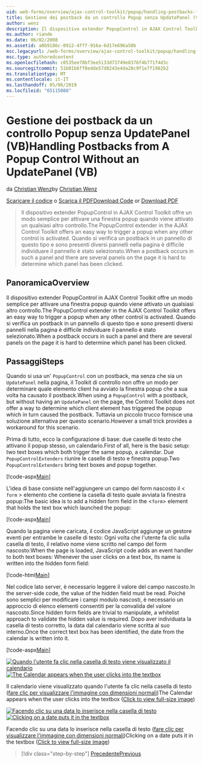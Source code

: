 ```yaml
---
uid: web-forms/overview/ajax-control-toolkit/popup/handling-postbacks-from-a-popup-control-without-an-updatepanel-vb
title: Gestione dei postback da un controllo Popup senza UpdatePanel (VB) | Microsoft Docs
author: wenz
description: Il dispositivo extender PopupControl in AJAX Control Toolkit offre un modo semplice per attivare una finestra popup quando viene attivato un qualsiasi altro controllo. Quando si verifica un postback in unità di streaming...
ms.author: riande
ms.date: 06/02/2008
ms.assetid: a0b9186c-0912-4fff-916a-6d17e696a50b
msc.legacyurl: /web-forms/overview/ajax-control-toolkit/popup/handling-postbacks-from-a-popup-control-without-an-updatepanel-vb
msc.type: authoredcontent
ms.openlocfilehash: c0535ee78bf3ee5133d73749e8376f4b771f4d3c
ms.sourcegitcommit: 51b01b6ff8edde57d8243e4da28c9f1e7f1962b2
ms.translationtype: MT
ms.contentlocale: it-IT
ms.lasthandoff: 05/06/2019
ms.locfileid: "65115088"
---
```

# <a name="handling-postbacks-from-a-popup-control-without-an-updatepanel-vb"></a><span data-ttu-id="d2d84-104">Gestione dei postback da un controllo Popup senza UpdatePanel (VB)</span><span class="sxs-lookup"><span data-stu-id="d2d84-104">Handling Postbacks from A Popup Control Without an UpdatePanel (VB)</span></span>

<span data-ttu-id="d2d84-105">da [Christian Wenz](https://github.com/wenz)</span><span class="sxs-lookup"><span data-stu-id="d2d84-105">by [Christian Wenz](https://github.com/wenz)</span></span>

<span data-ttu-id="d2d84-106">[Scaricare il codice](http://download.microsoft.com/download/9/3/f/93f8daea-bebd-4821-833b-95205389c7d0/PopupControl3.vb.zip) o [Scarica il PDF](http://download.microsoft.com/download/2/d/c/2dc10e34-6983-41d4-9c08-f78f5387d32b/popupcontrol3VB.pdf)</span><span class="sxs-lookup"><span data-stu-id="d2d84-106">[Download Code](http://download.microsoft.com/download/9/3/f/93f8daea-bebd-4821-833b-95205389c7d0/PopupControl3.vb.zip) or [Download PDF](http://download.microsoft.com/download/2/d/c/2dc10e34-6983-41d4-9c08-f78f5387d32b/popupcontrol3VB.pdf)</span></span>

> <span data-ttu-id="d2d84-107">Il dispositivo extender PopupControl in AJAX Control Toolkit offre un modo semplice per attivare una finestra popup quando viene attivato un qualsiasi altro controllo.</span><span class="sxs-lookup"><span data-stu-id="d2d84-107">The PopupControl extender in the AJAX Control Toolkit offers an easy way to trigger a popup when any other control is activated.</span></span> <span data-ttu-id="d2d84-108">Quando si verifica un postback in un pannello di questo tipo e sono presenti diversi pannelli nella pagina è difficile individuare il pannello è stato selezionato.</span><span class="sxs-lookup"><span data-stu-id="d2d84-108">When a postback occurs in such a panel and there are several panels on the page it is hard to determine which panel has been clicked.</span></span>

## <a name="overview"></a><span data-ttu-id="d2d84-109">Panoramica</span><span class="sxs-lookup"><span data-stu-id="d2d84-109">Overview</span></span>

<span data-ttu-id="d2d84-110">Il dispositivo extender PopupControl in AJAX Control Toolkit offre un modo semplice per attivare una finestra popup quando viene attivato un qualsiasi altro controllo.</span><span class="sxs-lookup"><span data-stu-id="d2d84-110">The PopupControl extender in the AJAX Control Toolkit offers an easy way to trigger a popup when any other control is activated.</span></span> <span data-ttu-id="d2d84-111">Quando si verifica un postback in un pannello di questo tipo e sono presenti diversi pannelli nella pagina è difficile individuare il pannello è stato selezionato.</span><span class="sxs-lookup"><span data-stu-id="d2d84-111">When a postback occurs in such a panel and there are several panels on the page it is hard to determine which panel has been clicked.</span></span>

## <a name="steps"></a><span data-ttu-id="d2d84-112">Passaggi</span><span class="sxs-lookup"><span data-stu-id="d2d84-112">Steps</span></span>

<span data-ttu-id="d2d84-113">Quando si usa un' `PopupControl` con un postback, ma senza che sia un `UpdatePanel` nella pagina, il Toolkit di controllo non offre un modo per determinare quale elemento client ha avviato la finestra popup che a sua volta ha causato il postback.</span><span class="sxs-lookup"><span data-stu-id="d2d84-113">When using a `PopupControl` with a postback, but without having an `UpdatePanel` on the page, the Control Toolkit does not offer a way to determine which client element has triggered the popup which in turn caused the postback.</span></span> <span data-ttu-id="d2d84-114">Tuttavia un piccolo trucco fornisce una soluzione alternativa per questo scenario.</span><span class="sxs-lookup"><span data-stu-id="d2d84-114">However a small trick provides a workaround for this scenario.</span></span>

<span data-ttu-id="d2d84-115">Prima di tutto, ecco la configurazione di base: due caselle di testo che attivano il popup stesso, un calendario.</span><span class="sxs-lookup"><span data-stu-id="d2d84-115">First of all, here is the basic setup: two text boxes which both trigger the same popup, a calendar.</span></span> <span data-ttu-id="d2d84-116">Due `PopupControlExtenders` riunire le caselle di testo e finestra popup.</span><span class="sxs-lookup"><span data-stu-id="d2d84-116">Two `PopupControlExtenders` bring text boxes and popup together.</span></span>

[!code-aspx[Main](handling-postbacks-from-a-popup-control-without-an-updatepanel-vb/samples/sample1.aspx)]

<span data-ttu-id="d2d84-117">L'idea di base consiste nell'aggiungere un campo del form nascosto il &lt; `form` &gt; elemento che contiene la casella di testo quale avviata la finestra popup:</span><span class="sxs-lookup"><span data-stu-id="d2d84-117">The basic idea is to add a hidden form field in the &lt;`form`&gt; element that holds the text box which launched the popup:</span></span>

[!code-aspx[Main](handling-postbacks-from-a-popup-control-without-an-updatepanel-vb/samples/sample2.aspx)]

<span data-ttu-id="d2d84-118">Quando la pagina viene caricata, il codice JavaScript aggiunge un gestore eventi per entrambe le caselle di testo: Ogni volta che l'utente fa clic sulla casella di testo, il relativo nome viene scritto nel campo del form nascosto:</span><span class="sxs-lookup"><span data-stu-id="d2d84-118">When the page is loaded, JavaScript code adds an event handler to both text boxes: Whenever the user clicks on a text box, its name is written into the hidden form field:</span></span>

[!code-html[Main](handling-postbacks-from-a-popup-control-without-an-updatepanel-vb/samples/sample3.html)]

<span data-ttu-id="d2d84-119">Nel codice lato server, è necessario leggere il valore del campo nascosto.</span><span class="sxs-lookup"><span data-stu-id="d2d84-119">In the server-side code, the value of the hidden field must be read.</span></span> <span data-ttu-id="d2d84-120">Poiché sono semplici per modificare i campi modulo nascosti, è necessario un approccio di elenco elementi consentiti per la convalida del valore nascosto.</span><span class="sxs-lookup"><span data-stu-id="d2d84-120">Since hidden form fields are trivial to manipulate, a whitelist approach to validate the hidden value is required.</span></span> <span data-ttu-id="d2d84-121">Dopo aver individuata la casella di testo corretto, la data dal calendario viene scritta al suo interno.</span><span class="sxs-lookup"><span data-stu-id="d2d84-121">Once the correct text box has been identified, the date from the calendar is written into it.</span></span>

[!code-aspx[Main](handling-postbacks-from-a-popup-control-without-an-updatepanel-vb/samples/sample4.aspx)]

<span data-ttu-id="d2d84-122">[![Quando l'utente fa clic nella casella di testo viene visualizzato il calendario](handling-postbacks-from-a-popup-control-without-an-updatepanel-vb/_static/image2.png)](handling-postbacks-from-a-popup-control-without-an-updatepanel-vb/_static/image1.png)</span><span class="sxs-lookup"><span data-stu-id="d2d84-122">[![The Calendar appears when the user clicks into the textbox](handling-postbacks-from-a-popup-control-without-an-updatepanel-vb/_static/image2.png)](handling-postbacks-from-a-popup-control-without-an-updatepanel-vb/_static/image1.png)</span></span>

<span data-ttu-id="d2d84-123">Il calendario viene visualizzato quando l'utente fa clic nella casella di testo ([fare clic per visualizzare l'immagine con dimensioni normali](handling-postbacks-from-a-popup-control-without-an-updatepanel-vb/_static/image3.png))</span><span class="sxs-lookup"><span data-stu-id="d2d84-123">The Calendar appears when the user clicks into the textbox ([Click to view full-size image](handling-postbacks-from-a-popup-control-without-an-updatepanel-vb/_static/image3.png))</span></span>

<span data-ttu-id="d2d84-124">[![Facendo clic su una data lo inserisce nella casella di testo](handling-postbacks-from-a-popup-control-without-an-updatepanel-vb/_static/image5.png)](handling-postbacks-from-a-popup-control-without-an-updatepanel-vb/_static/image4.png)</span><span class="sxs-lookup"><span data-stu-id="d2d84-124">[![Clicking on a date puts it in the textbox](handling-postbacks-from-a-popup-control-without-an-updatepanel-vb/_static/image5.png)](handling-postbacks-from-a-popup-control-without-an-updatepanel-vb/_static/image4.png)</span></span>

<span data-ttu-id="d2d84-125">Facendo clic su una data lo inserisce nella casella di testo ([fare clic per visualizzare l'immagine con dimensioni normali](handling-postbacks-from-a-popup-control-without-an-updatepanel-vb/_static/image6.png))</span><span class="sxs-lookup"><span data-stu-id="d2d84-125">Clicking on a date puts it in the textbox ([Click to view full-size image](handling-postbacks-from-a-popup-control-without-an-updatepanel-vb/_static/image6.png))</span></span>

> [!div class="step-by-step"]
> [<span data-ttu-id="d2d84-126">Precedente</span><span class="sxs-lookup"><span data-stu-id="d2d84-126">Previous</span></span>](handling-postbacks-from-a-popup-control-with-an-updatepanel-vb.md)
